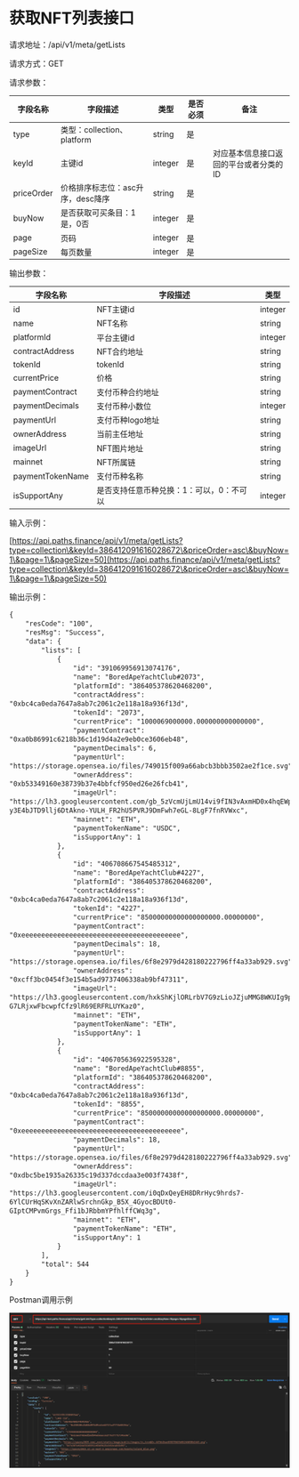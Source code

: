 # 获取NFT列表接口

请求地址：/api/v1/meta/getLists

请求方式：GET

请求参数：

| 字段名称       | 字段描述                   | 类型      | 是否必须 | 备注                   |
| ---------- | ---------------------- | ------- | ---- | -------------------- |
| type       | 类型：collection、platform | string  | 是    |                      |
| keyId      | 主键id                   | integer | 是    | 对应基本信息接口返回的平台或者分类的ID |
| priceOrder | 价格排序标志位：asc升序，desc降序   | string  | 是    |                      |
| buyNow     | 是否获取可买条目：1是，0否         | integer | 是    |                      |
| page       | 页码                     | integer | 是    |                      |
| pageSize   | 每页数量                   | integer | 是    |                      |

输出参数：

| 字段名称             | 字段描述                  | 类型      |
| ---------------- | --------------------- | ------- |
| id               | NFT主键id               | integer |
| name             | NFT名称                 | string  |
| platformId       | 平台主键id                | integer |
| contractAddress  | NFT合约地址               | string  |
| tokenId          | tokenId               | string  |
| currentPrice     | 价格                    | string  |
| paymentContract  | 支付币种合约地址              | string  |
| paymentDecimals  | 支付币种小数位               | integer |
| paymentUrl       | 支付币种logo地址            | string  |
| ownerAddress     | 当前主任地址                | string  |
| imageUrl         | NFT图片地址               | string  |
| mainnet          | NFT所属链                | string  |
| paymentTokenName | 支付币种名称                | string  |
| isSupportAny     | 是否支持任意币种兑换：1：可以，0：不可以 | integer |

输入示例：

[https://api.paths.finance/api/v1/meta/getLists?type=collection\&keyId=386412091616028672\&priceOrder=asc\&buyNow=1\&page=1\&pageSize=50](https://api.paths.finance/api/v1/meta/getLists?type=collection\&keyId=386412091616028672\&priceOrder=asc\&buyNow=1\&page=1\&pageSize=50)

输出示例：

```
{
    "resCode": "100",
    "resMsg": "Success",
    "data": {
        "lists": [
            {
                "id": "391069956913074176",
                "name": "BoredApeYachtClub#2073",
                "platformId": "386405378620468200",
                "contractAddress": "0xbc4ca0eda7647a8ab7c2061c2e118a18a936f13d",
                "tokenId": "2073",
                "currentPrice": "1000069000000.000000000000000",
                "paymentContract": "0xa0b86991c6218b36c1d19d4a2e9eb0ce3606eb48",
                "paymentDecimals": 6,
                "paymentUrl": "https://storage.opensea.io/files/749015f009a66abcb3bbb3502ae2f1ce.svg",
                "ownerAddress": "0xb53349160e38739b37e4bbfcf950ed26e26fcb41",
                "imageUrl": "https://lh3.googleusercontent.com/gb_5zVcmUjLmU14vi9fIN3vAxmHD0x4hqEWpULXxULA8-y3E4bJTD9llj6DtAkno-YULH_FR2hU5PVRJ9DmFwh7eGL-8LgF7fnRVWxc",
                "mainnet": "ETH",
                "paymentTokenName": "USDC",
                "isSupportAny": 1
            },
            {
                "id": "406708667545485312",
                "name": "BoredApeYachtClub#4227",
                "platformId": "386405378620468200",
                "contractAddress": "0xbc4ca0eda7647a8ab7c2061c2e118a18a936f13d",
                "tokenId": "4227",
                "currentPrice": "85000000000000000000.00000000",
                "paymentContract": "0xeeeeeeeeeeeeeeeeeeeeeeeeeeeeeeeeeeeeeeee",
                "paymentDecimals": 18,
                "paymentUrl": "https://storage.opensea.io/files/6f8e2979d428180222796ff4a33ab929.svg",
                "ownerAddress": "0xcff3bc0454f3e154b5ad9737406338ab9bf47311",
                "imageUrl": "https://lh3.googleusercontent.com/hxkShKjlORLrbV7G9zLioJZjuMMG8WKUIg9p0Z7N_O2QOsxcxHOxQOrnQyXIMPibsMY4P8-G7LRjxwFbcwpfCfz9lR69ERFRLUYKaz0",
                "mainnet": "ETH",
                "paymentTokenName": "ETH",
                "isSupportAny": 1
            },
            {
                "id": "406705636922595328",
                "name": "BoredApeYachtClub#8855",
                "platformId": "386405378620468200",
                "contractAddress": "0xbc4ca0eda7647a8ab7c2061c2e118a18a936f13d",
                "tokenId": "8855",
                "currentPrice": "85000000000000000000.00000000",
                "paymentContract": "0xeeeeeeeeeeeeeeeeeeeeeeeeeeeeeeeeeeeeeeee",
                "paymentDecimals": 18,
                "paymentUrl": "https://storage.opensea.io/files/6f8e2979d428180222796ff4a33ab929.svg",
                "ownerAddress": "0xdbc5be1935a26335c19d337dccdaa3e003f7438f",
                "imageUrl": "https://lh3.googleusercontent.com/i0qDxQeyEH8DRrHyc9hrds7-6YlCUrHqSKvXnZARlwSrchnGkp_B5X_4GyocBDUt0-GIptCMPvmGrgs_Ffi1bJRbbmYPfhlffCWq3g",
                "mainnet": "ETH",
                "paymentTokenName": "ETH",
                "isSupportAny": 1
            }
        ],
        "total": 544
    }
}
```

Postman调用示例

![](../.gitbook/assets/nft-getlist.png)
